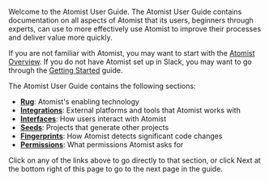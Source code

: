 Welcome to the Atomist User Guide.  The Atomist User Guide contains
documentation on all aspects of Atomist that its users, beginners
through experts, can use to more effectively use Atomist to improve
their processes and deliver value more quickly.

If you are not familiar with Atomist, you may want to start with
the [Atomist Overview][overview].  If you do not have Atomist set up
in Slack, you may want to go through
the [Getting Started][getting-started] guide.

[overview]: /index.md
[getting-started]: /getting-started/index.md

The Atomist User Guide contains the following sections:

-   [**Rug**][rug]: Atomist's enabling technology
-   [**Integrations**][integrations]: External platforms and tools that Atomist works with
-   [**Interfaces**][interfaces]: How users interact with Atomist
-   [**Seeds**][fingerprints]: Projects that generate other projects
-   [**Fingerprints**][fingerprints]: How Atomist detects significant code changes
-   [**Permissions**][permissions]: What permissions Atomist asks for

[rug]: rug/index.md
[integrations]: integrations/index.md
[interfaces]: interfaces/index.md
[fingerprints]: fingerprints.md
[permissions]: permissions/index.md

Click on any of the links above to go directly to that section, or
click Next at the bottom right of this page to go to the next page in
the guide.
